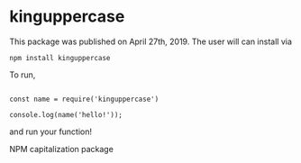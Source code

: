 # kinguppercase
This package was published on April 27th, 2019. 
The user will can install via 
```
npm install kinguppercase
```

To run, 
```

const name = require('kinguppercase')

console.log(name('hello!'));
```
and run your function!

NPM capitalization package
